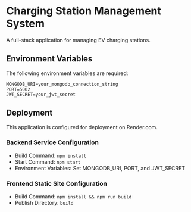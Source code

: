 # Charging Station Management System

A full-stack application for managing EV charging stations.

## Environment Variables

The following environment variables are required:

```
MONGODB_URI=your_mongodb_connection_string
PORT=5002
JWT_SECRET=your_jwt_secret
```

## Deployment

This application is configured for deployment on Render.com.

### Backend Service Configuration
- Build Command: `npm install`
- Start Command: `npm start`
- Environment Variables: Set MONGODB_URI, PORT, and JWT_SECRET

### Frontend Static Site Configuration
- Build Command: `npm install && npm run build`
- Publish Directory: `build` 